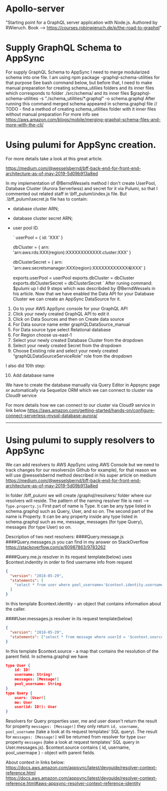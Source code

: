# Apollo-server

"Starting point for a GraphQL server application with Node.js. Authored by RWieruch. Book --> https://courses.robinwieruch.de/p/the-road-to-graphql"

# Supply GraphQL Schema to AppSync

For supply GraphQL Schema to AppSync I need to merge modularized schema into one file.
I am using npm package -graphql-schema-utilities for that purpose
See bash command below, but before that, I need to make manual preparation for creating schema_utiliies folders and its inner files which corresponds to folder ./src/schema/ and its inner files
\$graphql-schema-utilities -s "./schema_utilities/\*.graphql" -o schema.graphql
After running this command merged schema appeared in schema.graphql file
// TODO - find a method of creating schema_utilities folder with it inner files without manual preparation
For more info see https://aws.amazon.com/blogs/mobile/merging-graphql-schema-files-and-more-with-the-cli/

# Using pulumi for AppSync creation.

For more details take a look at this great article.

https://medium.com/@wesselsbernd/bff-back-end-for-front-end-architecture-as-of-may-2019-5d09b913a8ed

In my implementation of @BerndWessels method I don't create UserPool, Database Cluster (Aurora Serverlwss) and secret for it via Pulumi, so that I commented out related staff in \bff_pulumi\index.js file.
But .\bff_pulumi\secret.js file has to contain:

- database cluster ARN;
- database cluster secret ARN;
- user pool ID.

  `
  userPool = {
  id: 'XXX'
  }

  dbCluster = {
  arn: 'arn:aws:rds:XXX(region):XXXXXXXXXXXX:cluster:XXX'
  }

  dbClusterSecret = {
  arn: 'arn:aws:secretsmanager:XXX(region):XXXXXXXXXXXX:secret:XXX'
  }

  exports.userPool = userPool
  exports.dbCluster = dbCluster
  exports.dbClusterSecret = dbClusterSecret
  `
  After runing command:
  \$pulumi up
  I did 9 steps which was describded by @BerndWessels in his article.
  Now that we have enabled the Data API for your Database Cluster we can create an AppSync DataSource for it.

1. Go to your AWS AppSync console for your GraphQL API
2. Click your newly created GraphQL API to edit it
3. Click on Data Sources and then on Create data source
4. For Data source name enter graphQLDataSource_manual
5. For Data source type select Relational database
6. For Region choose us-east-1
7. Select your newly created Database Cluster from the dropdown
8. Select your newly created Secret from the dropdown
9. Choose Existing role and select your newly created “graphQLDataSourceServiceRole” role from the dropdown

I also did 10th step:

10. Add database name

We have to create the database manually via Query Editor in Appsync page or automatically via Sequelize ORM which we can connect to cluster via Cloud9 service

For more details how we can connect to our cluster via Cloud9 service in link below
https://aws.amazon.com/getting-started/hands-on/configure-connect-serverless-mysql-database-aurora/

---

# Using pulumi to supply resolvers to AppSync

We can add resolvers to AWS AppSync using AWS Console but we need to track changes for our resolvers(in Github for example), for that reason we will use @wesselsbernd method described in his super article on medium https://medium.com/@wesselsbernd/bff-back-end-for-front-end-architecture-as-of-may-2019-5d09b913a8ed

In folder /bff_pulumi we will create /graphql/resolvers/ folder where our resolvers will reside.
The pattern of the naming resolver file is next --> `Type.property.js`
First part of name is Type. It can be any type listed in schema.graphql such as Query, User, and so on.
The second part of the name is Property. It can be any property inside any type listed in schema.graphql such as me, message, messages (for type Query), messages (for type User) so on.

Description of two next resolvers:
####Query.message.js
####Query.messages.js
you can find in my answer on StackOverflow https://stackoverflow.com/a/60987863/9783262

####Query.me.js
resolver in its request template(below) uses \$context.indentity in order to find username info from request

```json
{
  "version": "2018-05-29",
  "statements": [
    "select * from user where pool_username='$context.identity.username';"
  ]
}
```

In this template \$context.identity - an object that contains information about the caller.

####User.messages.js
resolver in its request template(below)

```json
{
  "version": "2018-05-29",
  "statements": ["select * from message where userId = '$context.source.id';"]
}
```

In this template \$context.source - a map that contains the resolution of the parent field.
In schema.graphql we have

```json
type User {
	id: ID!
	username: String!
	messages: [Message!]
	pool_username: String
}
type Query {
	users: [User!]
	me: User
	user(id: ID!): User
}
```

Resolvers for Query properties user, me and user doesn't return the result for property `messages: [Message!]`
they only return `id, username, pool_username` (take a look at its request templates' SQL query).
The result for `messages: [Message!]` will be returned from resolver for type `User` property `messages` (take a look at request templates' SQL query in User.messages.js).
\$context.source contains { id, username, pool_usermape } - object with parent fields.

About context in links below:
https://docs.aws.amazon.com/appsync/latest/devguide/resolver-context-reference.html
https://docs.aws.amazon.com/appsync/latest/devguide/resolver-context-reference.html#aws-appsync-resolver-context-reference-identity

